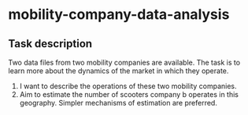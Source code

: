 # mobility-company-data-analysis
## Task description
Two data files from two mobility companies are available. The task is to learn more about the dynamics of the market in which they operate.
1. I want to describe the operations of these two mobility companies.
2. Aim to estimate the number of scooters company b operates in this geography. Simpler mechanisms of estimation are preferred.
